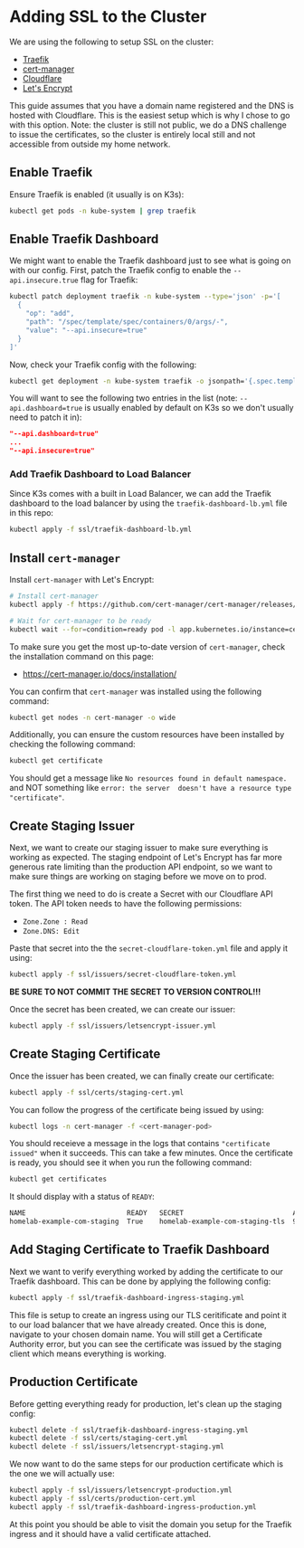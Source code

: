 # Adding SSL to the Cluster

We are using the following to setup SSL on the cluster:

- [Traefik](https://traefik.io/solutions/kubernetes-ingress)
- [cert-manager](https://cert-manager.io/)
- [Cloudflare](https://www.cloudflare.com/)
- [Let's Encrypt](https://letsencrypt.org/)

This guide assumes that you have a domain name registered and the DNS is hosted with Cloudflare. This is the easiest
setup which is why I chose to go with this option. Note: the cluster is still not public, we do a DNS challenge to issue
the certificates, so the cluster is entirely local still and not accessible from outside my home network.

## Enable Traefik

Ensure Traefik is enabled (it usually is on K3s):

```bash
kubectl get pods -n kube-system | grep traefik
```

## Enable Traefik Dashboard

We might want to enable the Traefik dashboard just to see what is going on with our config. First, patch the Traefik
config to enable the `--api.insecure.true` flag for Traefik:

```bash
kubectl patch deployment traefik -n kube-system --type='json' -p='[
  {
    "op": "add", 
    "path": "/spec/template/spec/containers/0/args/-",
    "value": "--api.insecure=true"
  }
]'
```

Now, check your Traefik config with the following:

```bash
kubectl get deployment -n kube-system traefik -o jsonpath='{.spec.template.spec.containers[0].args}' | tr ',' '\n'
```

You will want to see the following two entries in the list (note: `--api.dashboard=true` is usually enabled by default
on K3s so we don't usually need to patch it in):

```json
"--api.dashboard=true"
...
"--api.insecure=true"
```

### Add Traefik Dashboard to Load Balancer

Since K3s comes with a built in Load Balancer, we can add the Traefik dashboard to the load balancer by using the 
`traefik-dashboard-lb.yml` file in this repo:

```bash
kubectl apply -f ssl/traefik-dashboard-lb.yml
```

## Install `cert-manager`

Install `cert-manager` with Let's Encrypt:

```bash
# Install cert-manager
kubectl apply -f https://github.com/cert-manager/cert-manager/releases/download/v1.18.2/cert-manager.yaml

# Wait for cert-manager to be ready
kubectl wait --for=condition=ready pod -l app.kubernetes.io/instance=cert-manager -n cert-manager --timeout=300s
```

To make sure you get the most up-to-date version of `cert-manager`, check the installation command on this page:
- https://cert-manager.io/docs/installation/

You can confirm that `cert-manager` was installed using the following command:

```bash
kubectl get nodes -n cert-manager -o wide
```

Additionally, you can ensure the custom resources have been installed by checking the following command:

```bash
kubectl get certificate
```

You should get a message like `No resources found in default namespace.` and NOT something like `error: the server 
doesn't have a resource type "certificate"`.

## Create Staging Issuer

Next, we want to create our staging issuer to make sure everything is working as expected. The staging endpoint of Let's
Encrypt has far more generous rate limiting than the production API endpoint, so we want to make sure things are working
on staging before we move on to prod.

The first thing we need to do is create a Secret with our Cloudflare API token. The API token needs to have the
following permissions:

- `Zone.Zone : Read`
- `Zone.DNS: Edit`

Paste that secret into the the `secret-cloudflare-token.yml` file and apply it using:

```bash
kubectl apply -f ssl/issuers/secret-cloudflare-token.yml
```

**BE SURE TO NOT COMMIT THE SECRET TO VERSION CONTROL!!!**

Once the secret has been created, we can create our issuer:

```bash
kubectl apply -f ssl/issuers/letsencrypt-issuer.yml
```

## Create Staging Certificate

Once the issuer has been created, we can finally create our certificate:

```bash
kubectl apply -f ssl/certs/staging-cert.yml
```

You can follow the progress of the certificate being issued by using:

```bash
kubectl logs -n cert-manager -f <cert-manager-pod>
```

You should receieve a message in the logs that contains `"certificate issued"` when it succeeds. This can take a few
minutes. Once the certificate is ready, you should see it when you run the following command:

```bash
kubectl get certificates
```

It should display with a status of `READY`:

```bash
NAME                         READY   SECRET                           AGE
homelab-example-com-staging  True    homelab-example-com-staging-tls  9m8s
```

## Add Staging Certificate to Traefik Dashboard

Next we want to verify everything worked by adding the certificate to our Traefik dashboard. This can be done by
applying the following config:

```bash
kubectl apply -f ssl/traefik-dashboard-ingress-staging.yml
```

This file is setup to create an ingress using our TLS ceritificate and point it to our load balancer that we have
already created. Once this is done, navigate to your chosen domain name. You will still get a Certificate Authority
error, but you can see the certificate was issued by the staging client which means everything is working.

## Production Certificate

Before getting everything ready for production, let's clean up the staging config:

```bash
kubectl delete -f ssl/traefik-dashboard-ingress-staging.yml
kubectl delete -f ssl/certs/staging-cert.yml
kubectl delete -f ssl/issuers/letsencrypt-staging.yml
```

We now want to do the same steps for our production certificate which is the one we will actually use:

```bash
kubectl apply -f ssl/issuers/letsencrypt-production.yml
kubectl apply -f ssl/certs/production-cert.yml
kubectl apply -f ssl/traefik-dashboard-ingress-production.yml
```

At this point you should be able to visit the domain you setup for the Traefik ingress and it should have a valid
certificate attached.